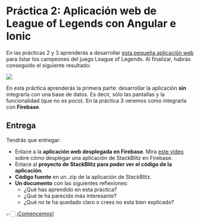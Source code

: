# Práctica 2: Aplicación web de League of Legends con Angular e Ionic

En las prácticas 2 y 3 aprenderás a desarrollar [esta pequeña aplicación web](https://app-lol-3340f.firebaseapp.com/?40864) para listar los campeones del juego League of Legends. Al finalizar, habrás conseguido el siguiente resultado:

![](./app-lol-completa.gif)

En esta práctica aprenderás la primera parte: desarrollar la aplicación **sin** integrarla con una base de datos. Es decir, sólo las pantallas y la funcionalidad (que no es poco). En la práctica 3 veremos como integrarla con **Firebase**.

## Entrega

Tendrás que entregar:
* Enlace a la **aplicación web desplegada en Firebase**. Mira [este vídeo](https://youtu.be/I7lio33gv_o) sobre cómo desplegar una aplicación de StackBlitz en Firebase.
* Enlace al **proyecto de StackBlitz para poder ver el código de la aplicación**.
* **Código fuente** en un .zip de la aplicación de StackBlitz.
* **Un documento** con las siguientes reflexiones:
    - ¿Qué has aprendido en esta práctica?
    - ¿Qué te ha parecido más interesante?
    - ¿Qué no te ha quedado claro o crees no esta bien explicado?

👉🏻 [¡Comencemos!](./practica-app-lol-1.md)